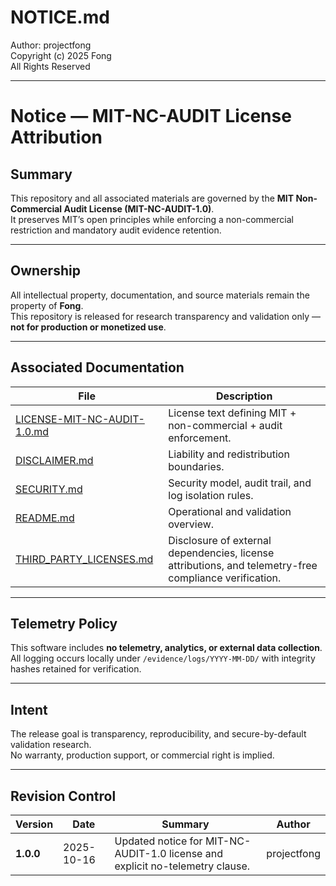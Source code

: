 # NOTICE.md
Author: projectfong  
Copyright (c) 2025 Fong  
All Rights Reserved

---

# Notice — MIT-NC-AUDIT License Attribution

## Summary
This repository and all associated materials are governed by the **MIT Non-Commercial Audit License (MIT-NC-AUDIT-1.0)**.  
It preserves MIT’s open principles while enforcing a non-commercial restriction and mandatory audit evidence retention.

---

## Ownership
All intellectual property, documentation, and source materials remain the property of **Fong**.  
This repository is released for research transparency and validation only — **not for production or monetized use**.

---

## Associated Documentation

| File | Description |
|------|--------------|
| [LICENSE-MIT-NC-AUDIT-1.0.md](./LICENSE-MIT-NC-AUDIT-1.0.md) | License text defining MIT + non-commercial + audit enforcement. |
| [DISCLAIMER.md](./DISCLAIMER.md) | Liability and redistribution boundaries. |
| [SECURITY.md](./SECURITY.md) | Security model, audit trail, and log isolation rules. |
| [README.md](./README.md) | Operational and validation overview. |
| [THIRD_PARTY_LICENSES.md](./docs/THIRD_PARTY_LICENSES.md) | Disclosure of external dependencies, license attributions, and telemetry-free compliance verification. |

---

## Telemetry Policy
This software includes **no telemetry, analytics, or external data collection**.  
All logging occurs locally under `/evidence/logs/YYYY-MM-DD/` with integrity hashes retained for verification.

---

## Intent
The release goal is transparency, reproducibility, and secure-by-default validation research.  
No warranty, production support, or commercial right is implied.

---

## Revision Control

| Version | Date | Summary | Author |
| -------- | ---- | -------- | ------- |
| **1.0.0** | 2025-10-16 | Updated notice for MIT-NC-AUDIT-1.0 license and explicit no-telemetry clause. | projectfong |
